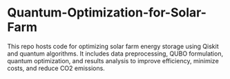 # Quantum-Optimization-for-Solar-Farm
This repo hosts code for optimizing solar farm energy storage using Qiskit and quantum algorithms. It includes data preprocessing, QUBO formulation, quantum optimization, and results analysis to improve efficiency, minimize costs, and reduce CO2 emissions.
